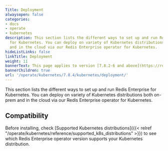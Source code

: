 ```yaml
---
Title: Deployment
alwaysopen: false
categories:
- docs
- operate
- kubernetes
description: This section lists the different ways to set up and run Redis Enterprise
  for Kubernetes. You can deploy on variety of Kubernetes distributions both on-prem
  and in the cloud via our Redis Enterprise operator for Kubernetes.
hideListLinks: false
linkTitle: Deployment
weight: 11
bannerText: This page applies to version [7.8.2-6 and above](https://redis.io/docs/latest/operate/kubernetes/release-notes/7-8-2-releases). To install older versions, see the [7.4.6 documentation](https://redis.io/docs/latest/operate/kubernetes/7.4.6/).
bannerChildren: true
url: '/operate/kubernetes/7.8.4/kubernetes/deployment/'
---
```


This section lists the different ways to set up and run Redis Enterprise for Kubernetes. You can deploy on variety of Kubernetes distributions both on-prem and in the cloud via our Redis Enterprise operator for Kubernetes.

## Compatibility

Before installing, check [Supported Kubernetes distributions]({{< relref "/operate/kubernetes/reference/supported_k8s_distributions" >}}) to see which Redis Enterprise operator version supports your Kubernetes distribution.


